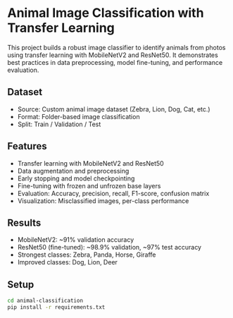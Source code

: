 # Animal Image Classification with Transfer Learning

This project builds a robust image classifier to identify animals from photos using transfer learning with MobileNetV2 and ResNet50. It demonstrates best practices in data preprocessing, model fine-tuning, and performance evaluation.

## Dataset
- Source: Custom animal image dataset (Zebra, Lion, Dog, Cat, etc.)
- Format: Folder-based image classification
- Split: Train / Validation / Test

## Features
- Transfer learning with MobileNetV2 and ResNet50
- Data augmentation and preprocessing
- Early stopping and model checkpointing
- Fine-tuning with frozen and unfrozen base layers
- Evaluation: Accuracy, precision, recall, F1-score, confusion matrix
- Visualization: Misclassified images, per-class performance

## Results
- MobileNetV2: ~91% validation accuracy
- ResNet50 (fine-tuned): ~98.9% validation, ~97% test accuracy
- Strongest classes: Zebra, Panda, Horse, Giraffe
- Improved classes: Dog, Lion, Deer

##  Setup

```bash
cd animal-classification
pip install -r requirements.txt